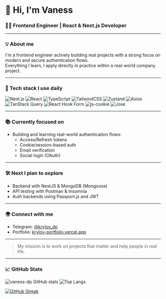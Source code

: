 # 👋 Hi, I'm Vaness

### 🧑‍💻 Frontend Engineer | React & Next.js Developer

---

### 💡 About me

I'm a frontend engineer actively building real projects with a strong focus on modern and secure authentication flows.  
Everything I learn, I apply directly in practice within a real-world company project.

---

### 🚀 Tech stack I use daily

![Next.js](https://img.shields.io/badge/Next.js-000000?style=flat-square&logo=nextdotjs&logoColor=white)
![React](https://img.shields.io/badge/React-61DAFB?style=flat-square&logo=react&logoColor=white)
![TypeScript](https://img.shields.io/badge/TypeScript-3178C6?style=flat-square&logo=typescript&logoColor=white)
![TailwindCSS](https://img.shields.io/badge/TailwindCSS-06B6D4?style=flat-square&logo=tailwindcss&logoColor=white)
![Zustand](https://img.shields.io/badge/Zustand-000000?style=flat-square&logo=Zustand&logoColor=white)
![Axios](https://img.shields.io/badge/Axios-5A29E4?style=flat-square&logo=axios&logoColor=white)
![TanStack Query](https://img.shields.io/badge/TanStack_Query-FF4154?style=flat-square&logo=react-query&logoColor=white)
![React Hook Form](https://img.shields.io/badge/React_Hook_Form-EC5990?style=flat-square&logo=reacthookform&logoColor=white)
![js-cookie](https://img.shields.io/badge/js--cookie-FADA5E?style=flat-square&logo=javascript&logoColor=black)
![Jose](https://img.shields.io/badge/jose-007ACC?style=flat-square&logo=jsonwebtokens&logoColor=white)

---

### 📚 Currently focused on

- Building and learning real-world authentication flows:
  - Access/Refresh tokens
  - Cookie/session-based auth
  - Email verification
  - Social login (OAuth)

---

### 🛠️ Next I plan to explore

- Backend with NestJS & MongoDB (Mongoose)
- API testing with Postman & Insomnia
- Auth backends using Passport.js and JWT

---

### 🌍 Connect with me

- Telegram: [@krylov_dp](https://t.me/krylov_dp)
- Portfolio: [krylov-portfolio.vercel.app](https://krylov-portfolio.vercel.app/)

---

> My mission is to work on projects that matter and help people in real life.

---

### 📈 GitHub Stats

![vaness-dp GitHub stats](https://github-readme-stats.vercel.app/api?username=vaness-dp&show_icons=true&theme=github_dark&hide_border=true)
![Top Langs](https://github-readme-stats.vercel.app/api/top-langs/?username=vaness-dp&layout=compact&theme=github_dark&hide_border=true)

[![GitHub Streak](https://streak-stats.demolab.com?user=vaness-dp&theme=github_dark&hide_border=true)](https://git.io/streak-stats)
